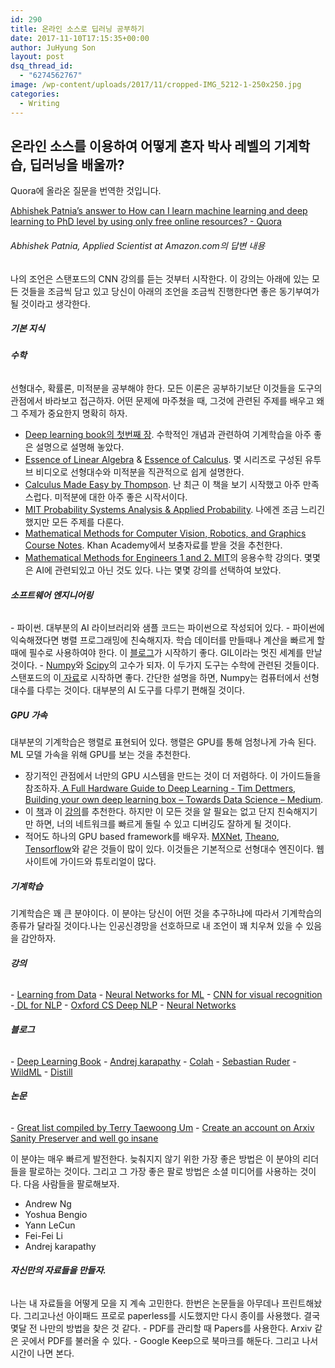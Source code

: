 ```yaml
---
id: 290
title: 온라인 소스로 딥러닝 공부하기
date: 2017-11-10T17:15:35+00:00
author: JuHyung Son
layout: post
dsq_thread_id:
  - "6274562767"
image: /wp-content/uploads/2017/11/cropped-IMG_5212-1-250x250.jpg
categories:
  - Writing
---
```

<h2>온라인 소스를 이용하여 어떻게 혼자 박사 레벨의 기계학습, 딥러닝을 배울까?</h2>
Quora에 올라온 질문을 번역한 것입니다.

<a href="https://www.quora.com/How-can-I-learn-machine-learning-and-deep-learning-to-PhD-level-by-using-only-free-online-resources/answer/Abhishek-Patnia?share=351a369e&amp;srid=6jSd">Abhishek Patnia’s answer to How can I learn machine learning and deep learning to PhD level by using only free online resources? - Quora</a>
<h6>Abhishek Patnia, Applied Scientist at Amazon.com의 답변 내용</h6>
나의 조언은 스탠포드의 CNN 강의를 듣는 것부터 시작한다. 이 강의는 아래에 있는 모든 것들을 조금씩 담고 있고 당신이 아래의 조언을 조금씩 진행한다면 좋은 동기부여가 될 것이라고 생각한다.
<h5><strong>기본 지식</strong></h5>
<h6><em><strong>수학</strong></em></h6>
선형대수, 확률론, 미적분을 공부해야 한다. 모든 이론은 공부하기보단 이것들을 도구의 관점에서 바라보고 접근하자. 어떤 문제에 마주쳤을 때, 그것에 관련된 주제를 배우고 왜 그 주제가 중요한지 명확히 하자.

- <a href="http://www.deeplearningbook.org/contents/part_basics.html">Deep learning book의 첫번째 장</a>. 수학적인 개념과 관련하여 기계학습을 아주 좋은 설명으로 설명해 놓았다.
- <a href="https://www.youtube.com/watch?list=PLZHQObOWTQDPD3MizzM2xVFitgF8hE_ab&amp;v=kjBOesZCoqc">Essence of Linear Algebra</a> &amp; <a href="https://www.youtube.com/playlist?list=PLZHQObOWTQDMsr9K-rj53DwVRMYO3t5Yr">Essence of Calculus</a>. 몇 시리즈로 구성된 유투브 비디오로 선형대수와 미적분을 직관적으로 쉽게 설명한다.
- <a href="http://djm.cc/library/Calculus_Made_Easy_Thompson.pdf">Calculus Made Easy by Thompson</a>. 난 최근 이 책을 보기 시작했고 아주 만족스럽다. 미적분에 대한 아주 좋은 시작서이다.
- <a href="https://ocw.mit.edu/courses/electrical-engineering-and-computer-science/6-041-probabilistic-systems-analysis-and-applied-probability-fall-2010/video-lectures/">MIT Probability Systems Analysis &amp; Applied Probability</a>. 나에겐 조금 느리긴 했지만 모든 주제를 다룬다.
- <a href="https://graphics.stanford.edu/courses/cs205a-13-fall/assets/notes/cs205a_notes.pdf">Mathematical Methods for Computer Vision, Robotics, and Graphics Course Notes</a>. Khan Academy에서 보충자료를 받을 것을 추천한다.
- <a href="https://ocw.mit.edu/courses/mathematics/18-085-computational-science-and-engineering-i-fall-2008/index.htm">Mathematical Methods for Engineers 1 and 2. MIT</a>의 응용수학 강의다. 몇몇은 AI에 관련되있고 아닌 것도 있다. 나는 몇몇 강의를 선택하여 보았다.
<h6>
<em><strong>소프트웨어 엔지니어링</strong></em></h6>
- 파이썬. 대부분의 AI 라이브러리와 샘플 코드는 파이썬으로 작성되어 있다.
- 파이썬에 익숙해졌다면 병렬 프로그래밍에 친숙해지자. 학습 데이터를 만들때나 계산을 빠르게 할 때에 필수로 사용하여야 한다. 이 <a href="http://sebastianraschka.com/Articles/2014_multiprocessing.html">블로그</a>가 시작하기 좋다. GIL이라는 멋진 세계를 만날 것이다.
- <a href="http://www.numpy.org/">Numpy</a>와 <a href="https://www.scipy.org/">Scipy</a>의 고수가 되자. 이 두가지 도구는 수학에 관련된 것들이다. 스탠포드의 이<a href="http://cs231n.github.io/python-numpy-tutorial/"> 자료</a>로 시작하면 좋다. 간단한 설명을 하면, Numpy는 컴퓨터에서 선형대수를 다루는 것이다. 대부분의 AI 도구를 다루기 편해질 것이다.
<h5>
<strong>GPU 가속</strong></h5>
대부분의 기계학습은 행렬로 표현되어 있다. 행렬은 GPU를 통해 엄청나게 가속 된다. ML 모델 가속을 위해 GPU를 보는 것을 추천한다.

- 장기적인 관점에서 너만의 GPU 시스템을 만드는 것이 더 저렴하다. 이 가이드들을 참조하자.<a href="http://timdettmers.com/2015/03/09/deep-learning-hardware-guide/"> A Full Hardware Guide to Deep Learning - Tim Dettmers</a>, <a href="https://medium.com/towards-data-science/building-your-own-deep-learning-box-47b918aea1eb">Building your own deep learning box – Towards Data Science – Medium</a>.
- 이 <a href="https://www.amazon.com/CUDA-Example-Introduction-General-Purpose-Programming/dp/0131387685/ref=sr_1_1?ie=UTF8&amp;keywords=cuda+by+example&amp;qid=1494789351&amp;s=books&amp;sr=1-1">책</a>과 이 <a href="https://www.udacity.com/course/intro-to-parallel-programming--cs344">강의</a>를 추천한다. 하지만 이 모든 것을 알 필요는 없고 단지 친숙해지기만 하면, 너의 네트워크를 빠르게 돌릴 수 있고 디버깅도 잘하게 될 것이다.
- 적어도 하나의 GPU based framework를 배우자. <a href="http://mxnet.io/">MXNet</a>, <a href="http://deeplearning.net/software/theano/">Theano</a>, <a href="https://www.tensorflow.org/">Tensorflow</a>와 같은 것들이 많이 있다. 이것들은 기본적으로 선형대수 엔진이다. 웹사이트에 가이드와 튜토리얼이 많다.
<h5><strong>기계학습</strong></h5>
기계학습은 꽤 큰 분야이다. 이 분야는 당신이 어떤 것을 추구하냐에 따라서 기계학습의 종류가 달라질 것이다.나는 인공신경망을 선호하므로 내 조언이 꽤 치우쳐 있을 수 있음을 감안하자.
<h6><em><strong>강의</strong></em></h6>
- <a href="https://www.youtube.com/watch?index=1&amp;list=PLCA2C1469EA777F9A&amp;v=VeKeFIepJBU">Learning from Data</a>
- <a href="https://www.coursera.org/learn/neural-networks">Neural Networks for ML</a>
- <a href="http://cs231n.stanford.edu/">CNN for visual recognition</a>
-<a href="http://cs224d.stanford.edu/"> DL for NLP</a>
- <a href="https://github.com/oxford-cs-deepnlp-2017/lectures">Oxford CS Deep NLP</a>
- <a href="https://www.youtube.com/playlist?list=PL6Xpj9I5qXYEcOhn7TqghAJ6NAPrNmUBH">Neural Networks</a>
<h6>
<em><strong>블로그</strong></em></h6>
- <a href="http://www.deeplearningbook.org/">Deep Learning Book</a>
- <a href="http://karpathy.github.io/">Andrej karapathy</a>
- <a href="http://colah.github.io/">Colah</a>
- <a href="http://sebastianruder.com/">Sebastian Ruder</a>
- <a href="http://www.wildml.com/">WildML</a>
- <a href="http://distill.pub/">Distill</a>
<h6><em><strong>논문</strong></em></h6>
- <a href="https://github.com/terryum/awesome-deep-learning-papers">Great list compiled by Terry Taewoong Um</a>
- <a href="http://www.arxiv-sanity.com/">Create an account on Arxiv Sanity Preserver and well go insane</a>

이 분야는 매우 빠르게 발전한다. 늦춰지지 않기 위한 가장 좋은 방법은 이 분야의 리더들을 팔로하는 것이다. 그리고 그 가장 좋은 팔로 방법은 소셜 미디어를 사용하는 것이다. 다음 사람들을 팔로해보자.
- Andrew Ng
- Yoshua Bengio
- Yann LeCun
- Fei-Fei Li
- Andrej karapathy
<h6>
<em><strong>자신만의 자료들을 만들자.</strong></em></h6>
나는 내 자료들을 어떻게 모을 지 계속 고민한다. 한번은 논문들을 아무데나 프린트해놨다. 그리고나선 아이패드 프로로 paperless를 시도했지만 다시 종이를 사용했다. 결국 몇달 전 나만의 방법을 찾은 것 같다.
- PDF를 관리할 때 Papers를 사용한다. Arxiv 같은 곳에서 PDF를 불러올 수 있다.
- Google Keep으로 북마크를 해둔다. 그리고 나서 시간이 나면 본다.
